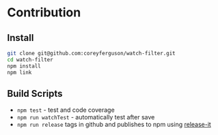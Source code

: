 
# Contribution

## Install

```bash
git clone git@github.com:coreyferguson/watch-filter.git
cd watch-filter
npm install
npm link
```

## Build Scripts

- `npm test` - test and code coverage
- `npm run watchTest` - automatically test after save
- `npm run release` tags in github and publishes to npm using [release-it](https://github.com/webpro/release-it#help)
